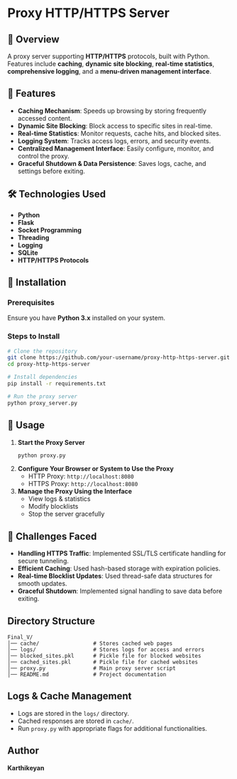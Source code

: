 # Proxy HTTP/HTTPS Server

## 📌 Overview
A proxy server supporting **HTTP/HTTPS** protocols, built with Python. Features include **caching**, **dynamic site blocking**, **real-time statistics**, **comprehensive logging**, and a **menu-driven management interface**.

## 🚀 Features
- **Caching Mechanism**: Speeds up browsing by storing frequently accessed content.
- **Dynamic Site Blocking**: Block access to specific sites in real-time.
- **Real-time Statistics**: Monitor requests, cache hits, and blocked sites.
- **Logging System**: Tracks access logs, errors, and security events.
- **Centralized Management Interface**: Easily configure, monitor, and control the proxy.
- **Graceful Shutdown & Data Persistence**: Saves logs, cache, and settings before exiting.

## 🛠️ Technologies Used
- **Python**
- **Flask**
- **Socket Programming**
- **Threading**
- **Logging**
- **SQLite**
- **HTTP/HTTPS Protocols**

## 🔧 Installation
### Prerequisites
Ensure you have **Python 3.x** installed on your system.

### Steps to Install
```sh
# Clone the repository
git clone https://github.com/your-username/proxy-http-https-server.git
cd proxy-http-https-server

# Install dependencies
pip install -r requirements.txt

# Run the proxy server
python proxy_server.py
```

## 🚀 Usage
1. **Start the Proxy Server**
   ```sh
   python proxy.py
   ```
2. **Configure Your Browser or System to Use the Proxy**
   - HTTP Proxy: `http://localhost:8080`
   - HTTPS Proxy: `http://localhost:8080`
3. **Manage the Proxy Using the Interface**
   - View logs & statistics
   - Modify blocklists
   - Stop the server gracefully

## 🚧 Challenges Faced
- **Handling HTTPS Traffic**: Implemented SSL/TLS certificate handling for secure tunneling.
- **Efficient Caching**: Used hash-based storage with expiration policies.
- **Real-time Blocklist Updates**: Used thread-safe data structures for smooth updates.
- **Graceful Shutdown**: Implemented signal handling to save data before exiting.

## Directory Structure
```
Final_V/
│── cache/                 # Stores cached web pages
│── logs/                  # Stores logs for access and errors
│── blocked_sites.pkl      # Pickle file for blocked websites
│── cached_sites.pkl       # Pickle file for cached websites
│── proxy.py               # Main proxy server script
│── README.md              # Project documentation
```

## Logs & Cache Management
- Logs are stored in the `logs/` directory.
- Cached responses are stored in `cache/`.
- Run `proxy.py` with appropriate flags for additional functionalities.

## Author
**Karthikeyan**

